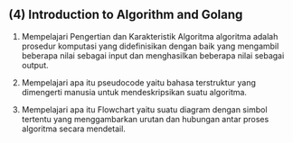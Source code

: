 ## (4) Introduction to Algorithm and Golang

1. Mempelajari Pengertian dan Karakteristik Algoritma 
algoritma adalah prosedur komputasi yang didefinisikan dengan baik yang mengambil beberapa nilai sebagai input dan menghasilkan beberapa nilai sebagai output.

2. Mempelajari apa itu pseudocode
yaitu bahasa terstruktur yang dimengerti manusia untuk mendeskripsikan suatu algoritma.

3. Mempelajari apa itu Flowchart
yaitu suatu diagram dengan simbol tertentu yang menggambarkan urutan dan hubungan antar proses algoritma secara mendetail.
